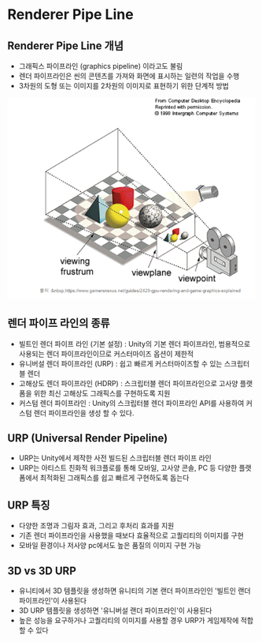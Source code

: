 # Renderer Pipe Line

## Renderer Pipe Line 개념
- 그래픽스 파이프라인 (graphics pipeline) 이라고도 불림
- 렌더 파이프라인은 씬의 콘텐츠를 가져와 화면에 표시하는 일련의 작업을 수행
- 3차원의 도형 또는 이미지를 2차원의 이미지로 표현하기 위한 단계적 방법

![Alt text](<Images/렌더 파이프라인 1.PNG>)

## 렌더 파이프 라인의 종류
- 빌트인 렌더 파이프 라인 (기본 설정) : Unity의 기본 렌더 파이프라인, 범용적으로 사용되는 렌더 파이프라인이므로 커스터마이즈 옵션이 제한적
- 유니버설 렌더 파이프라인 (URP) : 쉽고 빠르게 커스터마이즈할 수 있는 스크립터블 렌더 
-  고해상도 렌더 파이프라인 (HDRP) : 스크립터블 렌더 파이프라인으로 고사양 플랫폼을 위한 최신 고해상도 그래픽스를 구현하도록 지원
- 커스텀 렌더 파이프라인 : Unity의 스크립터블 렌더 파이프라인 API를 사용하여 커스텀 렌더 파이프라인을 생성 할 수 있다.
  
## URP (Universal Render Pipeline)
- URP는 Unity에서 제작한 사전 빌드된 스크립터블 렌더 파이프 라인
- URP는 아티스트 친화적 워크플로를 통해 모바일, 고사양 콘솔, PC 등 다양한 플랫폼에서 최적화된 그래픽스를 쉽고 빠르게 구현하도록 돕는다

## URP 특징
- 다양한 조명과 그림자 효과, 그리고 후처리 효과를 지원
- 기존 렌더 파이프라인을 사용했을 때보다 효율적으로 고퀄리티의 이미지를 구현
- 모바일 환경이나 저사양 pc에서도 높은 품질의 이미지 구현 가능

## 3D vs 3D URP
- 유니티에서 3D 템플릿을 생성하면 유니티의 기본 랜더 파이프라인인 '빌트인 랜더 파이프라인'이 사용된다
- 3D URP 템플릿을 생성하면 '유니버설 랜더 파이프라인'이 사용된다
- 높은 성능을 요구하거나 고퀄리티의 이미지를 사용할 경우 URP가 게임제작에 적합할 수 있다
